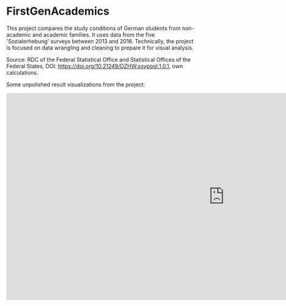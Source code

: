 # FirstGenAcademics
This project compares the study conditions of German students from non-academic and academic families. It uses data from the five 'Sozialerhebung' surveys between 2013 and 2016. Technically, the project is focused on data wrangling and cleaning to prepare it for visual analysis.

Source: RDC of the Federal Statistical Office and Statistical Offices of the Federal States, DOI: https://doi.org/10.21249/DZHW:ssypool:1.0.1, own calculations.

Some unpolished result visualizations from the project:

<iframe title="visualanalysis" width="1140" height="541.25" src="https://app.powerbi.com/reportEmbed?reportId=844973de-a517-4f30-82d8-e669863f8816&autoAuth=true&ctid=fd0fb888-81d0-4386-9462-8a094cc4592e" frameborder="0" allowFullScreen="true"></iframe>

